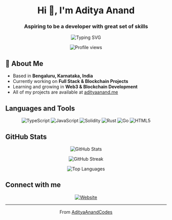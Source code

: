 ﻿<h1 align="center">Hi 👋, I'm Aditya Anand</h1>
<h3 align="center">Aspiring to be a developer with great set of skills</h3>

<p align="center">
  <img src="https://readme-typing-svg.herokuapp.com?font=Fira+Code&duration=3000&pause=1000&center=true&vCenter=true&width=435&lines=Full+Stack+Developer;Blockchain+Enthusiast;Always+Learning" alt="Typing SVG" />
</p>

<p align="center">
  <img src="https://komarev.com/ghpvc/?username=adityaanandcodes&label=Profile%20views&color=0e75b6&style=flat" alt="Profile views" />
</p>

## 🚀 About Me
-  Based in **Bengaluru, Karnataka, India**
-  Currently working on **Full Stack & Blockchain Projects**
-  Learning and growing in **Web3 & Blockchain Development**
-  All of my projects are available at [adityaanand.me](https://adityaanand.me/)

##  Languages and Tools

<p align="center">
  <img src="https://img.shields.io/badge/typescript-%23007ACC.svg?style=for-the-badge&logo=typescript&logoColor=white" alt="TypeScript"/>
  <img src="https://img.shields.io/badge/javascript-%23323330.svg?style=for-the-badge&logo=javascript&logoColor=%23F7DF1E" alt="JavaScript"/>
  <img src="https://img.shields.io/badge/Solidity-%23363636.svg?style=for-the-badge&logo=solidity&logoColor=white" alt="Solidity"/>
  <img src="https://img.shields.io/badge/rust-%23000000.svg?style=for-the-badge&logo=rust&logoColor=white" alt="Rust"/>
  <img src="https://img.shields.io/badge/go-%2300ADD8.svg?style=for-the-badge&logo=go&logoColor=white" alt="Go"/>
  <img src="https://img.shields.io/badge/html5-%23E34F26.svg?style=for-the-badge&logo=html5&logoColor=white" alt="HTML5"/>
</p>

##  GitHub Stats

<p align="center">
  <img src="https://github-readme-stats.vercel.app/api?username=adityaanandcodes&show_icons=true&theme=radical" alt="GitHub Stats" />
</p>

<p align="center">
  <img src="https://github-readme-streak-stats.herokuapp.com/?user=adityaanandcodes&theme=radical" alt="GitHub Streak" />
</p>

<p align="center">
  <img src="https://github-readme-stats.vercel.app/api/top-langs?username=adityaanandcodes&show_icons=true&locale=en&layout=compact&theme=radical" alt="Top Languages" />
</p>

##  Connect with me

<p align="center">
  <a href="https://adityaanand.me" target="blank">
    <img src="https://img.shields.io/badge/Website-adityaanand.me-blue?style=for-the-badge" alt="Website"/>
  </a>
</p>

---

<p align="center"> From <a href="https://github.com/AdityaAnandCodes">AdityaAnandCodes</a></p>
